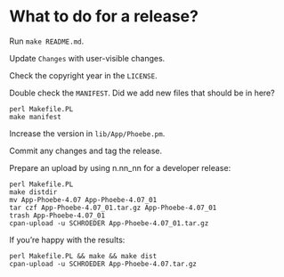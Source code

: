 # What to do for a release?

Run `make README.md`.

Update `Changes` with user-visible changes.

Check the copyright year in the `LICENSE`.

Double check the `MANIFEST`. Did we add new files that should be in
here?

```
perl Makefile.PL
make manifest
```

Increase the version in `lib/App/Phoebe.pm`.

Commit any changes and tag the release.

Prepare an upload by using n.nn_nn for a developer release:

```
perl Makefile.PL
make distdir
mv App-Phoebe-4.07 App-Phoebe-4.07_01
tar czf App-Phoebe-4.07_01.tar.gz App-Phoebe-4.07_01
trash App-Phoebe-4.07_01
cpan-upload -u SCHROEDER App-Phoebe-4.07_01.tar.gz
```

If you’re happy with the results:

```
perl Makefile.PL && make && make dist
cpan-upload -u SCHROEDER App-Phoebe-4.07.tar.gz
```
